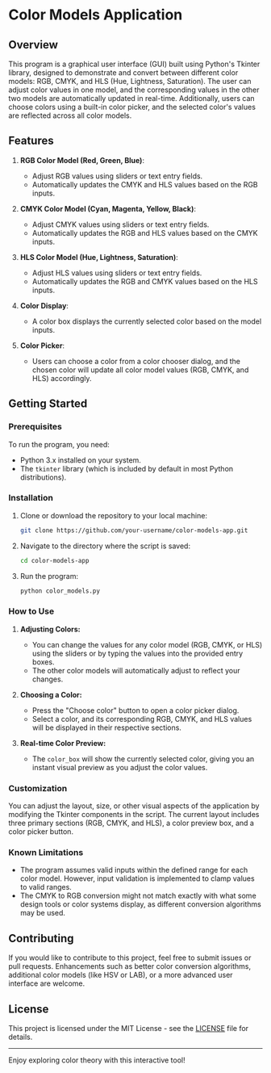 # Color Models Application

## Overview

This program is a graphical user interface (GUI) built using Python's Tkinter library, designed to demonstrate and convert between different color models: RGB, CMYK, and HLS (Hue, Lightness, Saturation). The user can adjust color values in one model, and the corresponding values in the other two models are automatically updated in real-time. Additionally, users can choose colors using a built-in color picker, and the selected color's values are reflected across all color models.

## Features

1. **RGB Color Model (Red, Green, Blue)**: 
   - Adjust RGB values using sliders or text entry fields.
   - Automatically updates the CMYK and HLS values based on the RGB inputs.

2. **CMYK Color Model (Cyan, Magenta, Yellow, Black)**:
   - Adjust CMYK values using sliders or text entry fields.
   - Automatically updates the RGB and HLS values based on the CMYK inputs.

3. **HLS Color Model (Hue, Lightness, Saturation)**:
   - Adjust HLS values using sliders or text entry fields.
   - Automatically updates the RGB and CMYK values based on the HLS inputs.

4. **Color Display**: 
   - A color box displays the currently selected color based on the model inputs.

5. **Color Picker**:
   - Users can choose a color from a color chooser dialog, and the chosen color will update all color model values (RGB, CMYK, and HLS) accordingly.

## Getting Started

### Prerequisites

To run the program, you need:
- Python 3.x installed on your system.
- The `tkinter` library (which is included by default in most Python distributions).

### Installation

1. Clone or download the repository to your local machine:
    ```bash
    git clone https://github.com/your-username/color-models-app.git
    ```

2. Navigate to the directory where the script is saved:
    ```bash
    cd color-models-app
    ```

3. Run the program:
    ```bash
    python color_models.py
    ```

### How to Use

1. **Adjusting Colors:**
   - You can change the values for any color model (RGB, CMYK, or HLS) using the sliders or by typing the values into the provided entry boxes.
   - The other color models will automatically adjust to reflect your changes.

2. **Choosing a Color:**
   - Press the "Choose color" button to open a color picker dialog.
   - Select a color, and its corresponding RGB, CMYK, and HLS values will be displayed in their respective sections.

3. **Real-time Color Preview:**
   - The `color_box` will show the currently selected color, giving you an instant visual preview as you adjust the color values.

### Customization

You can adjust the layout, size, or other visual aspects of the application by modifying the Tkinter components in the script. The current layout includes three primary sections (RGB, CMYK, and HLS), a color preview box, and a color picker button.

### Known Limitations

- The program assumes valid inputs within the defined range for each color model. However, input validation is implemented to clamp values to valid ranges.
- The CMYK to RGB conversion might not match exactly with what some design tools or color systems display, as different conversion algorithms may be used.

## Contributing

If you would like to contribute to this project, feel free to submit issues or pull requests. Enhancements such as better color conversion algorithms, additional color models (like HSV or LAB), or a more advanced user interface are welcome.

## License

This project is licensed under the MIT License - see the [LICENSE](LICENSE) file for details.

---

Enjoy exploring color theory with this interactive tool!
